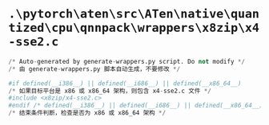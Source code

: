 # `.\pytorch\aten\src\ATen\native\quantized\cpu\qnnpack\wrappers\x8zip\x4-sse2.c`

```py
/* Auto-generated by generate-wrappers.py script. Do not modify */
/* 由 generate-wrappers.py 脚本自动生成，不要修改 */

#if defined(__i386__) || defined(__i686__) || defined(__x86_64__)
/* 如果目标平台是 x86 或 x86_64 架构，则包含 x4-sse2.c 文件 */
#include <x8zip/x4-sse2.c>
#endif /* defined(__i386__) || defined(__i686__) || defined(__x86_64__) */
/* 结束条件判断，检查是否为 x86 或 x86_64 架构 */
```